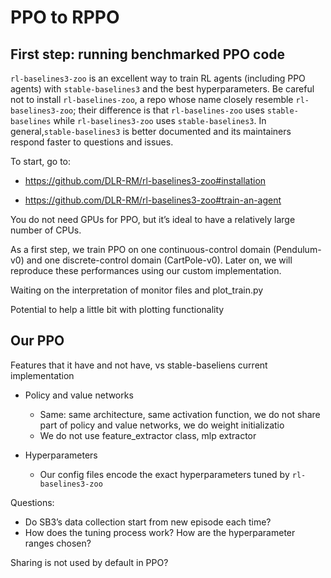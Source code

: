 # PPO to RPPO

## First step: running benchmarked PPO code

`rl-baselines3-zoo` is an excellent way to train RL agents (including PPO agents) with `stable-baselines3` and the best hyperparameters. Be careful not to install `rl-baselines-zoo`, a repo whose name closely resemble `rl-baselines3-zoo`; their difference is that `rl-baselines-zoo` uses `stable-baselines` while `rl-baselines3-zoo` uses `stable-baselines3`. In general,`stable-baselines3` is better documented and its maintainers respond faster to questions and issues.

To start, go to:

-   https://github.com/DLR-RM/rl-baselines3-zoo#installation

-   https://github.com/DLR-RM/rl-baselines3-zoo#train-an-agent

You do not need GPUs for PPO, but it’s ideal to have a relatively large number of CPUs.

As a first step, we train PPO on one continuous-control domain (Pendulum-v0) and one discrete-control domain (CartPole-v0). Later on, we will reproduce these performances using our custom implementation.



Waiting on the interpretation of monitor files and plot_train.py

Potential to help a little bit with plotting functionality

## Our PPO

Features that it have and not have, vs stable-baseliens current implementation

-   Policy and value networks
    -   Same: same architecture, same activation function, we do not share part of policy and value networks, we do weight initializatio
    -   We do not use feature_extractor class, mlp extractor

-   Hyperparameters
    -   Our config files encode the exact hyperparameters tuned by `rl-baselines3-zoo`

Questions:

-   Do SB3’s data collection start from new episode each time?
-   How does the tuning process work? How are the hyperparameter ranges chosen?

Sharing is not used by default in PPO?
